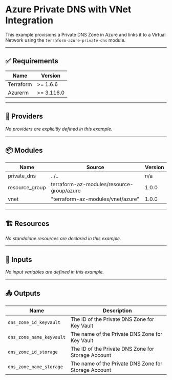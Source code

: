 <!-- BEGIN_TF_DOCS -->

# Azure Private DNS with VNet Integration

This example provisions a Private DNS Zone in Azure and links it to a Virtual Network using the `terraform-azure-private-dns` module.

---

## ✅ Requirements

| Name      | Version   |
|-----------|-----------|
| Terraform | >= 1.6.6  |
| Azurerm   | >= 3.116.0 |

---

## 🔌 Providers

_No providers are explicitly defined in this example._

---

## 📦 Modules

| Name           | Source                         | Version |
|----------------|--------------------------------|---------|
| private_dns    | ../..                          | n/a     |
| resource_group | terraform-az-modules/resource-group/azure | 1.0.0   |
| vnet           | "terraform-az-modules/vnet/azure"           | 1.0.0   |

---

## 🏗️ Resources

_No standalone resources are declared in this example._

---

## 🔧 Inputs

_No input variables are defined in this example._

---

## 📤 Outputs

| Name                        | Description                          |
|-----------------------------|--------------------------------------|
| `dns_zone_id_keyvault`      | The ID of the Private DNS Zone for Key Vault |
| `dns_zone_name_keyvault`    | The name of the Private DNS Zone  for Key Vault    |
| `dns_zone_id_storage`      | The ID of the Private DNS Zone for Storage Account |
| `dns_zone_name_storage`    | The name of the Private DNS Zone  for Storage Account    |

<!-- END_TF_DOCS -->
